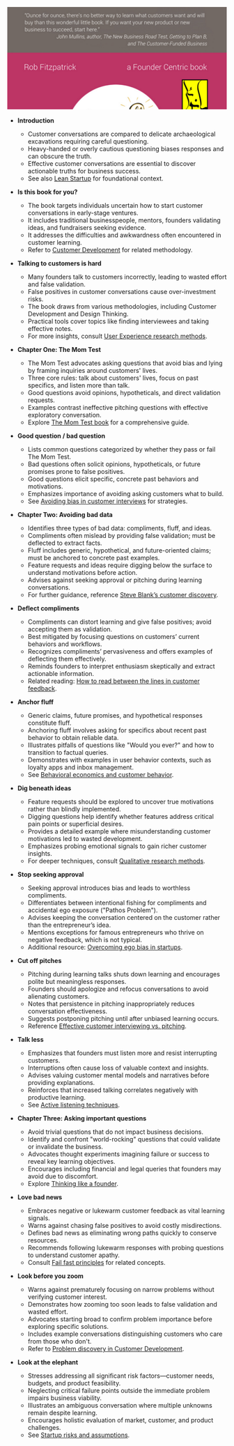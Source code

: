 ![The-Mom-Test-en](The-Mom-Test-en.best.png)

- **Introduction**
  - Customer conversations are compared to delicate archaeological excavations requiring careful questioning.
  - Heavy-handed or overly cautious questioning biases responses and can obscure the truth.
  - Effective customer conversations are essential to discover actionable truths for business success.
  - See also [Lean Startup](https://theleanstartup.com/) for foundational context.

- **Is this book for you?**
  - The book targets individuals uncertain how to start customer conversations in early-stage ventures.
  - It includes traditional businesspeople, mentors, founders validating ideas, and fundraisers seeking evidence.
  - It addresses the difficulties and awkwardness often encountered in customer learning.
  - Refer to [Customer Development](https://steveblank.com/2010/01/25/the-four-steps-to-the-epiphany/) for related methodology.

- **Talking to customers is hard**
  - Many founders talk to customers incorrectly, leading to wasted effort and false validation.
  - False positives in customer conversations cause over-investment risks.
  - The book draws from various methodologies, including Customer Development and Design Thinking.
  - Practical tools cover topics like finding interviewees and taking effective notes.
  - For more insights, consult [User Experience research methods](https://www.nngroup.com/articles/ux-research-cheat-sheet/).

- **Chapter One: The Mom Test**
  - The Mom Test advocates asking questions that avoid bias and lying by framing inquiries around customers' lives.
  - Three core rules: talk about customers' lives, focus on past specifics, and listen more than talk.
  - Good questions avoid opinions, hypotheticals, and direct validation requests.
  - Examples contrast ineffective pitching questions with effective exploratory conversation.
  - Explore [The Mom Test book](https://momtestbook.com/) for a comprehensive guide.

- **Good question / bad question**
  - Lists common questions categorized by whether they pass or fail The Mom Test.
  - Bad questions often solicit opinions, hypotheticals, or future promises prone to false positives.
  - Good questions elicit specific, concrete past behaviors and motivations.
  - Emphasizes importance of avoiding asking customers what to build.
  - See [Avoiding bias in customer interviews](https://hbr.org/2016/03/how-to-conduct-customer-interviews) for strategies.

- **Chapter Two: Avoiding bad data**
  - Identifies three types of bad data: compliments, fluff, and ideas.
  - Compliments often mislead by providing false validation; must be deflected to extract facts.
  - Fluff includes generic, hypothetical, and future-oriented claims; must be anchored to concrete past examples.
  - Feature requests and ideas require digging below the surface to understand motivations before action.
  - Advises against seeking approval or pitching during learning conversations.
  - For further guidance, reference [Steve Blank’s customer discovery](https://steveblank.com/2010/03/02/customer-discovery/).

- **Deflect compliments**
  - Compliments can distort learning and give false positives; avoid accepting them as validation.
  - Best mitigated by focusing questions on customers’ current behaviors and workflows.
  - Recognizes compliments’ pervasiveness and offers examples of deflecting them effectively.
  - Reminds founders to interpret enthusiasm skeptically and extract actionable information.
  - Related reading: [How to read between the lines in customer feedback](https://www.intercom.com/blog/how-to-get-useful-customer-feedback/).

- **Anchor fluff**
  - Generic claims, future promises, and hypothetical responses constitute fluff.
  - Anchoring fluff involves asking for specifics about recent past behavior to obtain reliable data.
  - Illustrates pitfalls of questions like "Would you ever?" and how to transition to factual queries.
  - Demonstrates with examples in user behavior contexts, such as loyalty apps and inbox management.
  - See [Behavioral economics and customer behavior](https://www.behavioraleconomics.com/resources/mini-encyclopedia-of-be/).

- **Dig beneath ideas**
  - Feature requests should be explored to uncover true motivations rather than blindly implemented.
  - Digging questions help identify whether features address critical pain points or superficial desires.
  - Provides a detailed example where misunderstanding customer motivations led to wasted development.
  - Emphasizes probing emotional signals to gain richer customer insights.
  - For deeper techniques, consult [Qualitative research methods](https://www.nngroup.com/articles/qualitative-research/).

- **Stop seeking approval**
  - Seeking approval introduces bias and leads to worthless compliments.
  - Differentiates between intentional fishing for compliments and accidental ego exposure ("Pathos Problem").
  - Advises keeping the conversation centered on the customer rather than the entrepreneur’s idea.
  - Mentions exceptions for famous entrepreneurs who thrive on negative feedback, which is not typical.
  - Additional resource: [Overcoming ego bias in startups](https://firstround.com/review/why-founder-ego-kills-startups/).

- **Cut off pitches**
  - Pitching during learning talks shuts down learning and encourages polite but meaningless responses.
  - Founders should apologize and refocus conversations to avoid alienating customers.
  - Notes that persistence in pitching inappropriately reduces conversation effectiveness.
  - Suggests postponing pitching until after unbiased learning occurs.
  - Reference [Effective customer interviewing vs. pitching](https://hbr.org/2014/10/the-best-way-to-listen-is-to-keep-quiet).

- **Talk less**
  - Emphasizes that founders must listen more and resist interrupting customers.
  - Interruptions often cause loss of valuable context and insights.
  - Advises valuing customer mental models and narratives before providing explanations.
  - Reinforces that increased talking correlates negatively with productive learning.
  - See [Active listening techniques](https://www.mindtools.com/CommSkll/ActiveListening.htm).

- **Chapter Three: Asking important questions**
  - Avoid trivial questions that do not impact business decisions.
  - Identify and confront "world-rocking" questions that could validate or invalidate the business.
  - Advocates thought experiments imagining failure or success to reveal key learning objectives.
  - Encourages including financial and legal queries that founders may avoid due to discomfort.
  - Explore [Thinking like a founder](https://hbr.org/2017/03/how-founders-can-use-design-thinking-to-avoid-failure).

- **Love bad news**
  - Embraces negative or lukewarm customer feedback as vital learning signals.
  - Warns against chasing false positives to avoid costly misdirections.
  - Defines bad news as eliminating wrong paths quickly to conserve resources.
  - Recommends following lukewarm responses with probing questions to understand customer apathy.
  - Consult [Fail fast principles](https://www.inc.com/guides/2010/06/defining-fail-fast.html) for related concepts.

- **Look before you zoom**
  - Warns against prematurely focusing on narrow problems without verifying customer interest.
  - Demonstrates how zooming too soon leads to false validation and wasted effort.
  - Advocates starting broad to confirm problem importance before exploring specific solutions.
  - Includes example conversations distinguishing customers who care from those who don't.
  - Refer to [Problem discovery in Customer Development](https://steveblank.com/2010/03/02/customer-discovery/).

- **Look at the elephant**
  - Stresses addressing all significant risk factors—customer needs, budgets, and product feasibility.
  - Neglecting critical failure points outside the immediate problem impairs business viability.
  - Illustrates an ambiguous conversation where multiple unknowns remain despite learning.
  - Encourages holistic evaluation of market, customer, and product challenges.
  - See [Startup risks and assumptions](https://blog.strategyzer.com/posts/2013/3/6/assumptions-risk-bad-ideas).



